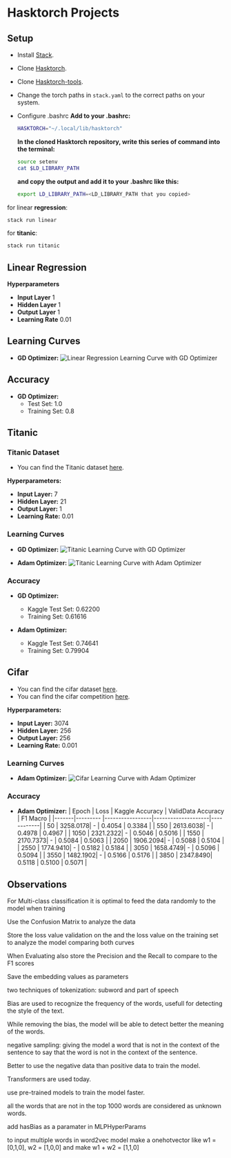 # Hasktorch Projects

## Setup
- Install [Stack](https://docs.haskellstack.org/en/stable/README/).
- Clone   [Hasktorch](https://github.com/hasktorch/hasktorch.git).
- Clone   [Hasktorch-tools](https://github.com/DaisukeBekki/hasktorch-tools.git).
- Change the torch paths in `stack.yaml` to the correct paths on your system.
- Configure .bashrc
  **Add to your .bashrc:**
    ```bash
    HASKTORCH="~/.local/lib/hasktorch"
    ```

  **In the cloned Hasktorch repository, write this series of command into the terminal:**
    ```bash
    source setenv
    cat $LD_LIBRARY_PATH
    ```
  
  **and copy the output and add it to your .bashrc like this:**
    ```bash
    export LD_LIBRARY_PATH=<LD_LIBRARY_PATH that you copied>
    ```
for linear **regression**:
```bash
stack run linear
```

for **titanic**:
```bash
stack run titanic
```

## Linear Regression

**Hyperparameters**
- **Input Layer**  1
- **Hidden Layer**  1
- **Output Layer**  1
- **Learning Rate** 0.01

## Learning Curves

- **GD Optimizer:**
  ![Linear Regression Learning Curve with GD Optimizer](/app/linearRegression/curves/graph-linear-good.png)

## Accuracy
- **GD Optimizer:**
  - Test Set:     1.0
  - Training Set: 0.8

## Titanic

### Titanic Dataset
- You can find the Titanic dataset [here](https://www.kaggle.com/c/titanic/data).

**Hyperparameters:**
- **Input Layer:**   7
- **Hidden Layer:**  21
- **Output Layer:**  1
- **Learning Rate:** 0.01

### Learning Curves
- **GD Optimizer:**
  ![Titanic Learning Curve with GD Optimizer](/app/titanic-mlp/curves/graph-titanic-mse210.8436_GD.png)

- **Adam Optimizer:**
  ![Titanic Learning Curve with Adam Optimizer](/app/titanic-mlp/curves/graph-titanic-mse129.70596_Adam.png)

### Accuracy
- **GD Optimizer:**
  - Kaggle Test Set: 0.62200
  - Training Set:    0.61616

- **Adam Optimizer:**
  - Kaggle Test Set: 0.74641
  - Training Set:    0.79904

## Cifar
- You can find the cifar dataset [here](https://github.com/hasktorch/hasktorch/blob/master/hasktorch/src/Torch/Vision.hs).
- You can find the cifar competition [here](https://www.kaggle.com/competitions/cifar-10).

**Hyperparameters:**
- **Input Layer:**   3074
- **Hidden Layer:**  256
- **Output Layer:**  256
- **Learning Rate:** 0.001


### Learning Curves
- **Adam Optimizer:**
  ![Cifar Learning Curve with Adam Optimizer](/app/cifar/curves/lossCifar256x256.png)

### Accuracy
- **Adam Optimizer:**
  | Epoch | Loss     | Kaggle Accuracy | ValidData Accuracy | F1 Macro   |
  |-------|--------- |-----------------|--------------------|------------|
  | 50    | 3258.0178| -               | 0.4054             | 0.3384     |
  | 550   | 2613.6038| -               | 0.4978             | 0.4967     |
  | 1050  | 2321.2322| -               | 0.5046             | 0.5016     |
  | 1550  | 2170.7373| -               | 0.5084             | 0.5063     |
  | 2050  | 1906.2094| -               | 0.5088             | 0.5104     |
  | 2550  | 1774.9410| -               | 0.5182             | 0.5184     |
  | 3050  | 1658.4749| -               | 0.5096             | 0.5094     |
  | 3550  | 1482.1902| -               | 0.5166             | 0.5176     |
  | 3850  | 2347.8490| 0.5118          | 0.5100             | 0.5071     |

## Observations
For Multi-class classification it is optimal to feed the data randomly to the model when training

Use the Confusion Matrix to analyze the data

Store the loss value validation on the and the loss value on the training set to analyze the model comparing both curves

When Evaluating also store the Precision and the Recall to compare to the F1 scores

Save the embedding values as parameters

two techniques of tokenization: subword and part of speech

Bias are used to recognize the frequency of the words, usefull for detecting the style of the text.

While removing the bias, the model will be able to detect better the meaning of the words.

negative sampling: giving the model a word that is not in the context of the sentence to say that the word is not in the context of the sentence.

Better to use the negative data than positive data to train the model.

Transformers are used today.

use pre-trained models to train the model faster.

all the words that are not in the top 1000 words are considered as unknown words.

add hasBias as a paramater in MLPHyperParams

to input multiple words in word2vec model make a onehotvector like w1 = [0,1,0], w2 = [1,0,0] and make w1 + w2 = [1,1,0]